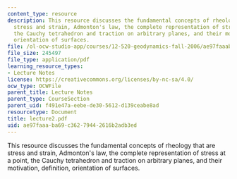 ```yaml
---
content_type: resource
description: This resource discusses the fundamental concepts of rheology that are
  stress and strain, Admonton's law, the complete representation of stress at a point,
  the Cauchy tetrahedron and traction on arbitrary planes, and their motivation, definition,
  orientation of surfaces.
file: /ol-ocw-studio-app/courses/12-520-geodynamics-fall-2006/ae97faaaba69c36279442616b2adb3ed_lecture2.pdf
file_size: 245497
file_type: application/pdf
learning_resource_types:
- Lecture Notes
license: https://creativecommons.org/licenses/by-nc-sa/4.0/
ocw_type: OCWFile
parent_title: Lecture Notes
parent_type: CourseSection
parent_uid: f491e47a-eebe-de30-5612-d139ceabe8ad
resourcetype: Document
title: lecture2.pdf
uid: ae97faaa-ba69-c362-7944-2616b2adb3ed
---
```

This resource discusses the fundamental concepts of rheology that are stress and strain, Admonton's law, the complete representation of stress at a point, the Cauchy tetrahedron and traction on arbitrary planes, and their motivation, definition, orientation of surfaces.